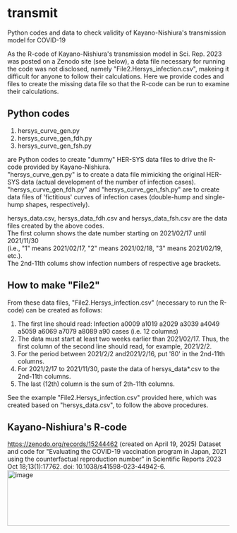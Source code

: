 # transmit
Python codes and data to check validity of Kayano-Nishiura's transmission model for COVID-19  

As the R-code of Kayano-Nishiura's transmission model in Sci. Rep. 2023 was posted on a Zenodo site (see below),
a data file necessary for running the code was not disclosed, namely "File2.Hersys_infection.csv", makeing it
difficult for anyone to follow their calculations.
Here we provide codes and files to create the missing data file so that the R-code can be run to examine their
calculations.

## Python codes
1) hersys_curve_gen.py
2) hersys_curve_gen_fdh.py
3) hersys_curve_gen_fsh.py

are Python codes to create "dummy" HER-SYS data files to drive the R-code provided by Kayano-Nishiura.  
"hersys_curve_gen.py" is to create a data file mimicking the original HER-SYS data (actual development of
the number of infection cases). "hersys_curve_gen_fdh.py" and "hersys_curve_gen_fsh.py" are to create
data files of 'fictitious' curves of infection cases (double-hump and single-hump shapes, respectively).

hersys_data.csv, hersys_data_fdh.csv and hersys_data_fsh.csv are the data files created by the above codes.  
The first column shows the date number starting on 2021/02/17 until 2021/11/30  
(i.e., "1" means 2021/02/17, "2" means 2021/02/18, "3" means 2021/02/19, etc.).  
The 2nd-11th colums show infection numbers of respective age brackets.

## How to make "File2"

From these data files, "File2.Hersys_infection.csv" (necessary to run the R-code) can be created as follows:
1. The first line should read: Infection	a0009	a1019	a2029	a3039	a4049	a5059	a6069	a7079	a8089	a90	cases
(i.e. 12 columns)
2. The data must start at least two weeks earlier than 2021/02/17. Thus, the first column of the second line should read, for example, 2021/2/2.
3. For the period between 2021/2/2 and2021/2/16, put '80' in the 2nd-11th columns.
4. For 2021/2/17 to 2021/11/30, paste the data of hersys_data*.csv to the 2nd-11th columns.
5. The last (12th) column is the sum of 2th-11th columns.

See the example "File2.Hersys_infection.csv" provided here, which was created based on "hersys_data.csv", to follow the above procedures.

## Kayano-Nishiura's R-code
https://zenodo.org/records/15244462 (created on April 19, 2025)
Dataset and code for "Evaluating the COVID-19 vaccination program in Japan, 2021 using the counterfactual reproduction number" in Scientific Reports 2023 Oct 18;13(1):17762. doi: 10.1038/s41598-023-44942-6.
<img width="3280" height="126" alt="image" src="https://github.com/user-attachments/assets/0881ab21-84cb-4d38-92f8-eb05f36950c0" />
